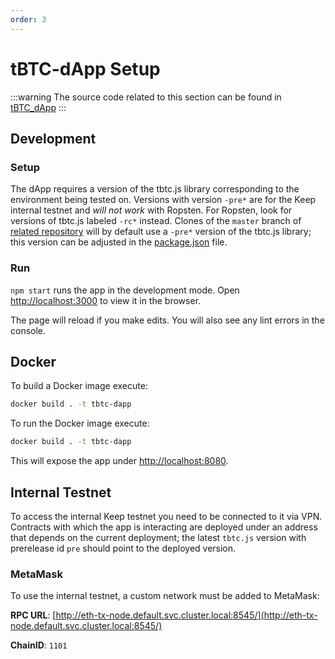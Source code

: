 ```yaml
--- 
order: 3
---
```


# tBTC-dApp Setup

:::warning
The source code related to this section can be found in [tBTC_dApp](https://github.com/keep-network/tbtc-dapp)
:::

## Development

### Setup

The dApp requires a version of the tbtc.js library corresponding to the environment being tested on. Versions with version `-pre*` are for the Keep internal testnet and _will not work_ with Ropsten. For Ropsten, look for versions of tbtc.js labeled `-rc*` instead. Clones of the `master` branch of [related repository](https://github.com/keep-network/tbtc-dapp) will by default use a `-pre*` version of the tbtc.js library; this version can be adjusted in the [package.json](https://github.com/keep-network/tbtc-dapp/blob/master/package.json) file.

### Run

`npm start` runs the app in the development mode. Open [http://localhost:3000](http://localhost:3000) to view it in the browser.

The page will reload if you make edits. You will also see any lint errors in the console.

## Docker

To build a Docker image execute:

```bash
docker build . -t tbtc-dapp
```

To run the Docker image execute:

```bash
docker build . -t tbtc-dapp
```

This will expose the app under [http://localhost:8080](http://localhost:8080).

## Internal Testnet

To access the internal Keep testnet you need to be connected to it via VPN. Contracts with which the app is interacting are deployed under an address that depends on the current deployment; the latest `tbtc.js` version with prerelease id `pre` should point to the deployed version.

### MetaMask

To use the internal testnet, a custom network must be added to MetaMask:

**RPC URL**: [http://eth-tx-node.default.svc.cluster.local:8545/](http://eth-tx-node.default.svc.cluster.local:8545/)

**ChainID**: `1101`

